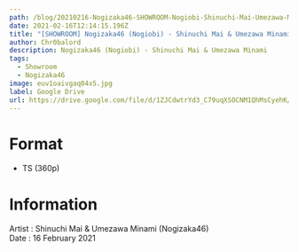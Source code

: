 ```yaml
---
path: /blog/20210216-Nogizaka46-SHOWROOM-Nogiobi-Shinuchi-Mai-Umezawa-Minami
date: 2021-02-16T12:14:15.196Z
title: "[SHOWROOM] Nogizaka46 (Nogiobi) - Shinuchi Mai & Umezawa Minami"
author: Chr0balord
description: Nogizaka46 (Nogiobi) - Shinuchi Mai & Umezawa Minami
tags:
  - Showroom
  - Nogizaka46
image: euv1oaivgaq04x5.jpg
label: Google Drive
url: https://drive.google.com/file/d/1ZJCdwtrYd3_C79uqXSOCNM1QhMsCyehK/view?usp=sharing
---
```

# Format

* TS (360p)

# Information

Artist : Shinuchi Mai & Umezawa Minami (Nogizaka46) \
Date : 16 February 2021